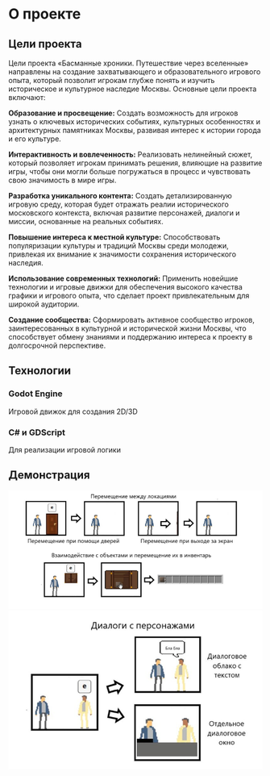 # О проекте

## Цели проекта

Цели проекта «Басманные хроники. Путешествие через вселенные» направлены на создание захватывающего и образовательного игрового опыта, который позволит игрокам глубже понять и изучить историческое и культурное наследие Москвы. Основные цели проекта включают:

**Образование и просвещение:** Создать возможность для игроков узнать о ключевых исторических событиях, культурных особенностях и архитектурных памятниках Москвы, развивая интерес к истории города и его культуре.

**Интерактивность и вовлеченность:** Реализовать нелинейный сюжет, который позволяет игрокам принимать решения, влияющие на развитие игры, чтобы они могли больше погружаться в процесс и чувствовать свою значимость в мире игры.

**Разработка уникального контента:** Создать детализированную игровую среду, которая будет отражать реалии исторического московского контекста, включая развитие персонажей, диалоги и миссии, основанные на реальных событиях.

**Повышение интереса к местной культуре:** Способствовать популяризации культуры и традиций Москвы среди молодежи, привлекая их внимание к значимости сохранения исторического наследия.

**Использование современных технологий:** Применить новейшие технологии и игровые движки для обеспечения высокого качества графики и игрового опыта, что сделает проект привлекательным для широкой аудитории.

**Создание сообщества:** Сформировать активное сообщество игроков, заинтересованных в культурной и исторической жизни Москвы, что способствует обмену знаниями и поддержанию интереса к проекту в долгосрочной перспективе.

## Технологии

### Godot Engine
Игровой движок для создания 2D/3D

### C# и GDScript
Для реализации игровой логики

## Демонстрация

![Перемещение между локациями](../site/going.png)
![Диалоги с персонажами](../site/talking.jpg)

